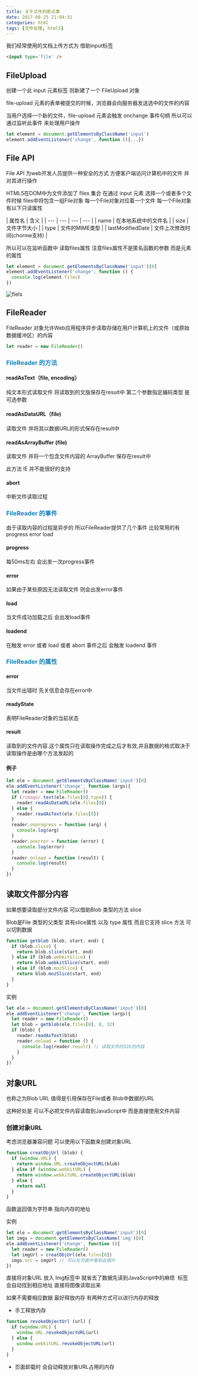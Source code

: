 ```yaml
---
title: 关于文件的那点事
date: 2017-08-25 21:04:31
categories: html
tags: [文件处理, html5]
---
```


我们经常使用的文档上传方式为 借助input标签

```html
<input type='file' />
```

## FileUpload

创建一个此 input 元素标签 则新建了一个 FileUpload 对象

file-upload 元素的表单被提交的时候，浏览器会向服务器发送选中的文件的内容

<!-- more -->

当用户选择一个新的文件，file-upload 元素会触发 onchange 事件句柄 所以可以通过监听此事件 来处理用户操作

```javascript
let element = document.getElementsByClassName('input')
element.addEventListener('change', function (){...})
```

## File API

File API 为web开发人员提供一种安全的方式 方便客户端访问计算机中的文件 并对其进行操作

HTML5在DOM中为文件添加了 files 集合 在通过 input 元素 选择一个或者多个文件时候 files中将包含一组File对象 每一个File对象对应着一个文件 每一个File对象有以下只读属性

| 属性名 | 含义 |
| --- | --- | --- | --- |
| name | 在本地系统中的文件名 |
| size | 文件字节大小 |
| type | 文件的MIME类型 |
| lastModifiedDate | 文件上次修改时间(chorme支持) |

所以可以在监听函数中 读取files属性  注意files属性不是匿名函数的参数 而是元素的属性

```javascript
let element = document.getElementsByClassName('input')[0]
element.addEventListener('change', function () {
  console.log(element.files)
})
```
![fiels](/img/file1.png)

## FileReader

FileReader 对象允许Web应用程序异步读取存储在用户计算机上的文件（或原始数据缓冲区）的内容

```javascript
let reader = new FileReader()
```

<h3 style='color: #1683bc'> FileReader 的方法 </h3>

#### readAsText（file, encoding）

纯文本形式读取文件 将读取到的文版保存在result中  第二个参数指定编码类型 是可选参数

#### readAsDataURL（file)

读取文件 并将其以数据URL的形式保存在result中

#### readAsArrayBuffer (file)

读取文件 并将一个包含文件内容的 ArrayBuffer 保存在result中

此方法 IE 并不能很好的支持

#### abort

中断文件读取过程

<h3 style='color: #1683bc'> FileReader 的事件 </h3>

由于读取内容的过程是异步的 所以FileReader提供了几个事件 比较常用的有 progress error load

#### progress

每50ms左右 会出发一次progress事件

#### error

如果由于某些原因无法读取文件 则会出发error事件

#### load

当文件成功加载之后 会出发load事件

#### loadend

在触发 error 或者 load 或者 abort 事件之后 会触发 loadend 事件

<h3 style='color: #1683bc'> FileReader 的属性 </h3>

#### error

当文件出错时 先关信息会存在error中

#### readyState

表明FileReader对象的当前状态

#### result

读取到的文件内容.这个属性只在读取操作完成之后才有效,并且数据的格式取决于读取操作是由哪个方法发起的

#### 例子

```javascript
let ele = document.getElementsByClassName('input')[0]
ele.addEventListener('change', function (args){
  let reader = new FileReader()
  if (/image/.test(ele.files[0].type)) {
    reader.readAsDataURL(ele.files[0])
  } else {
    reader.readAsText(ele.files[0])
  }
  reader.onprogress = function (arg) {
    console.log(arg)
  }
  reader.onerror = function (error) {
    console.log(error)
  }
  reader.onload = function (result) {
    console.log(result)
  }
})
```

## 读取文件部分内容

如果想要读取部分文件内容 可以借助Blob 类型的方法 slice

Blob是File 类型的父类型  具有slice属性 以及 type 属性  而且它支持 slice 方法 可以切割数据

```javascript
function getblob (blob, start, end) {
  if (blob.slice) {
    return blob.slice(start, end)
  } else if (blob.webkitSlice) {
    return blob.webkitSlice(start, end)
  } else if (blob.mozSlice) {
    return blob.mozSlice(start, end)
  }
}
```
实例

```javascript
let ele = document.getElementsByClassName('input')[0]
ele.addEventListener('change', function (args){
  let reader = new FileReader()
  let blob = getblob(ele.files[0], 0, 32)
  if (blob) {
    reader.readAsText(blob)
    reader.onload = function () {
      console.log(reader.result) // 读取文件的32b的内容
    }
  }
})
```

## 对象URL

也称之为Blob URL  值得是引用保存在File或者 Blob中数据的URL  

这种好处是 可以不必把文件内容读取到JavaScript中 而是直接使用文件内容

### 创建对象URL

考虑浏览器兼容问题 可以使用以下函数来创建对象URL

```JavaScript
function creatObjUrl (blob) {
  if (window.URL) {
    return window.URL.createObjectURL(blob)
  } else if (window.webkitURL) {
    return window.webkitURL.createObjectURL(blob)
  } else {
    return null
  }
}
```
函数返回值为字符串 指向内存的地址

实例

```javascript
let ele = document.getElementsByClassName('input')[0]
let imgs = document.getElementsByClassName('img')[0]
ele.addEventListener('change', function (){
  let reader = new FileReader()
  let imgUrl = creatObjUrl(ele.files[0])
  imgs.src = imgUrl // 可以在页面中看到此图片
})
```

直接将对象URL 放入 Img标签中 就省去了数据先读到JavaScript中的麻烦  <img /> 标签会自动找到相应地址 直接将图像读取出来

如果不需要相应数据 最好释放内存  有两种方式可以进行内存的释放

* 手工释放内存

```JavaScript
function revokeObjectUrl (url) {
  if (window.URL) {
    window.URL.revokeObjectURL(url)
  } else {
    window.webkitURL.revokeObjectURL(url)
  }
}
```

* 页面卸载时 会自动释放对象URL占用的内存
